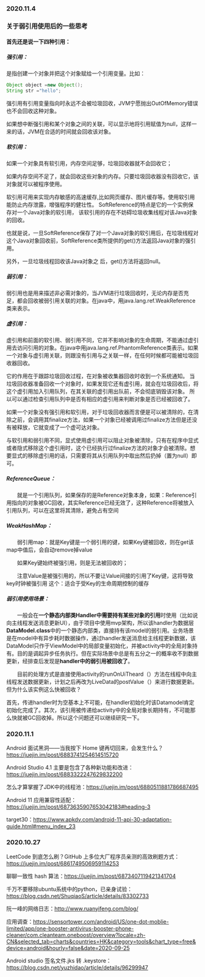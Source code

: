 
### 2020.11.4
### 关于弱引用使用后的一些思考
#### 首先还是说一下四种引用：
##### 强引用：
是指创建一个对象并把这个对象赋给一个引用变量。比如：

```java
Object object =new Object();
String str ="hello";
```
强引用有引用变量指向时永远不会被垃圾回收，JVM宁愿抛出OutOfMemory错误也不会回收这种对象。

如果想中断强引用和某个对象之间的关联，可以显示地将引用赋值为null，这样一来的话，JVM在合适的时间就会回收该对象。

##### 软引用：
如果一个对象具有软引用，内存空间足够，垃圾回收器就不会回收它；

如果内存空间不足了，就会回收这些对象的内存。只要垃圾回收器没有回收它，该对象就可以被程序使用。

软引用可用来实现内存敏感的高速缓存,比如网页缓存、图片缓存等。使用软引用能防止内存泄露，增强程序的健壮性。
SoftReference的特点是它的一个实例保存对一个Java对象的软引用， 该软引用的存在不妨碍垃圾收集线程对该Java对象的回收。

也就是说，一旦SoftReference保存了对一个Java对象的软引用后，在垃圾线程对 这个Java对象回收前，SoftReference类所提供的get()方法返回Java对象的强引用。

另外，一旦垃圾线程回收该Java对象之 后，get()方法将返回null。

##### 弱引用：
弱引用也是用来描述非必需对象的，当JVM进行垃圾回收时，无论内存是否充足，都会回收被弱引用关联的对象。在java中，用java.lang.ref.WeakReference类来表示。

##### 虚引用：
虚引用和前面的软引用、弱引用不同，它并不影响对象的生命周期，不能通过虚引用去访问引用的对象。在java中用java.lang.ref.PhantomReference类表示。如果一个对象与虚引用关联，则跟没有引用与之关联一样，在任何时候都可能被垃圾回收器回收。

它的作用在于跟踪垃圾回收过程，在对象被收集器回收时收到一个系统通知。 当垃圾回收器准备回收一个对象时，如果发现它还有虚引用，就会在垃圾回收后，将这个虚引用加入引用队列，在其关联的虚引用出队前，不会彻底销毁该对象。 所以可以通过检查引用队列中是否有相应的虚引用来判断对象是否已经被回收了。

如果一个对象没有强引用和软引用，对于垃圾回收器而言便是可以被清除的，在清除之前，会调用其finalize方法，如果一个对象已经被调用过finalize方法但是还没有被释放，它就变成了一个虚可达对象。

与软引用和弱引用不同，显式使用虚引用可以阻止对象被清除，只有在程序中显式或者隐式移除这个虚引用时，这个已经执行过finalize方法的对象才会被清除。想要显式的移除虚引用的话，只需要将其从引用队列中取出然后扔掉（置为null）即可。


##### ReferenceQueue：

 　　就是一个引用队列，如果保存的是Reference对象本身，如果：Reference引用指向的对象被GC回收，其实Reference已经无效了，这种Reference将被放入引用队列，可以在这里将其清除，避免占有空间

##### WeakHashMap：

　　弱引用map：就是Key键是一个弱引用的键，如果Key键被回收，则在get该map中值后，会自动remove掉value

　　如果Key键始终被强引用，则是无法被回收的；

　　注意Value是被强引用的，所以不要让Value间接的引用了Key键，这将导致key时钟被强引用
这个：适合于受Key的生命周期控制的缓存


##### 弱引用使用场景：

　　一般会在**一个静态内部类Handler中需要持有某些对象的引用**时使用（比如说向主线程发送消息更新UI），由于项目中使用mvp架构，所以该handler为数据层**DataModel.class**中的一个静态内部类，直接持有该model的弱引用。业务场景是在model中有异步耗时数据操作，通过handler发送消息给主线程更新数据，该DataModel只作于ViewModel中的局部变量初始化，并被activity中的全局对象持有。目的是调起异步任务执行。但在实际场景中总是有五分之一的概率收不到数据更新，经排查后发现是**handler中的弱引用被回收了**。

　　目前的处理方式是直接使用activity的runOnUiTheard（）方法在线程中向主线程发送数据更新，计划之后再改为LiveData的postValue（）来进行数据更新。但为什么该实例这么快被回收？

首先，传进handler时为空基本上不可能，在handler初始化时该Datamodel肯定初始化完成了。其次，该引用被传递给activity中的全局对象长期持有，不可能那么快就被GC回收掉。所以这个问题还可以继续研究一下。

### 2020.11.1
Android 面试黑洞——当我按下 Home 键再切回来，会发生什么？https://juejin.im/post/6883741254614515720

Android Studio 4.1 主要是包含了各种新功能和改进：https://juejin.im/post/6883322247629832200

怎么才算掌握了JDK中的线程池：https://juejin.im/post/6880511881786687495

Android 11 应用兼容性适配：https://juejin.im/post/6873635907653042183#heading-3

target30：https://www.apkdv.com/android-11-api-30-adaptation-guide.html#menu_index_23

### 2020.10.27

LeetCode 到底怎么刷？GitHub 上多位大厂程序员亲测的高效刷题方式：https://juejin.im/post/6861749506959114253

聊聊一致性 hash 算法：https://juejin.im/post/6873407119421341704

千万不要移除ubuntu系统中的python，已亲身试验：https://blog.csdn.net/ShuqiaoS/article/details/83302733

阮一峰的网络日志：http://www.ruanyifeng.com/blog/

应用调查：https://sensortower.com/android/US/one-dot-moblie-limited/app/one-booster-antivirus-booster-phone-cleaner/com.cleanteam.oneboost/overview?locale=zh-CN&selected_tab=charts&countries=HK&category=tools&chart_type=free&device=android&hourly=false&date=2020-09-25

Android studio 签名文件.jks 转 .keystore：https://blog.csdn.net/yuzhidao/article/details/96299947
